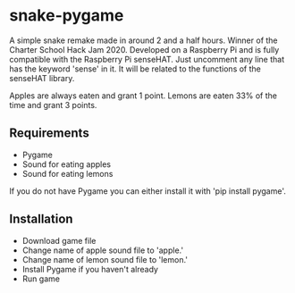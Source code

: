 # snake-pygame
A simple snake remake made in around 2 and a half hours. Winner of the Charter School Hack Jam 2020. Developed on a Raspberry Pi and is fully compatible with the Raspberry Pi senseHAT. Just uncomment any line that has the keyword 'sense' in it. It will be related to the functions of the senseHAT library.

Apples are always eaten and grant 1 point. Lemons are eaten 33% of the time and grant 3 points.

## Requirements
- Pygame
- Sound for eating apples
- Sound for eating lemons

If you do not have Pygame you can either install it with 'pip install pygame'.

## Installation
- Download game file
- Change name of apple sound file to 'apple.<file extension>'
- Change name of lemon sound file to 'lemon.<file extension>'
- Install Pygame if you haven't already
- Run game
